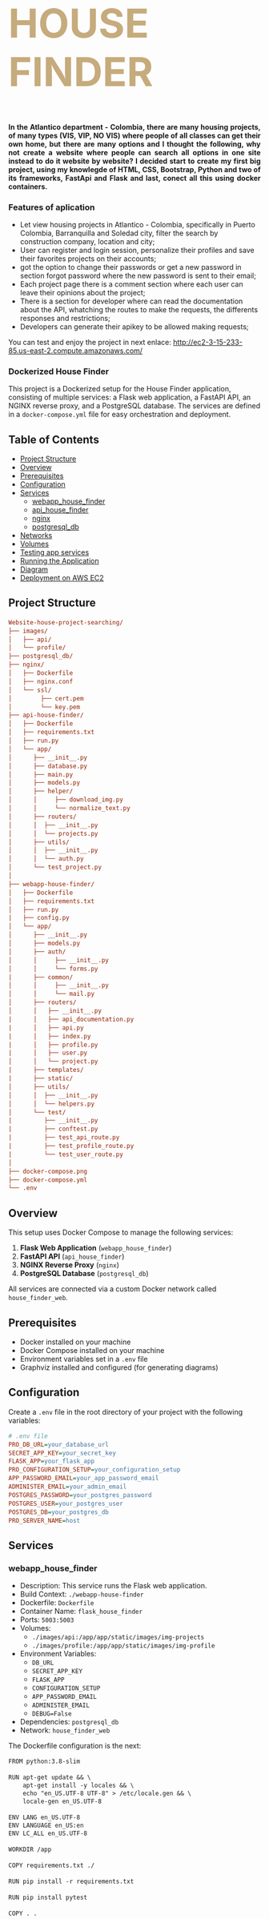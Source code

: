 <div class="row ">
	<div class="col ">
		<h1  style="color:#C6AB7C; font-size: 80px; font-weight:bold;">HOUSE FINDER</h1>
	</div>
</div>

<h4 align="justify">In the Atlantico department - Colombia, there are many housing projects, of many types (VIS, VIP, NO VIS) where people of all classes can get their own home, but there are many options and I thought the following, why not create a website where people can search all options in one site instead to do it website by website? I decided start to create my first big project, using my knowlegde of HTML, CSS, Bootstrap, Python and two of its frameworks, FastApi and Flask and last, conect all this using docker containers.</h4> 

### Features of aplication

- Let view housing projects in Atlantico - Colombia, specifically in Puerto Colombia, Barranquilla and Soledad city, filter the search by construction company, location and city;
- User can register and login session, personalize their profiles and save their favorites projects on their accounts;
- got the option to change their passwords or get a new password in section forgot password where the new password is sent to their email;
- Each project page there is a comment section where each user can leave their opinions about the project;
- There is a section for developer where can read the documentation about the API, whatching the routes to make the requests, the differents responses and restrictions;
- Developers can generate their apikey to be allowed making requests;

You can test and enjoy the project in next enlace: http://ec2-3-15-233-85.us-east-2.compute.amazonaws.com/

### Dockerized  House Finder

This project is a Dockerized setup for the House Finder application, consisting of multiple services: a Flask web application, a FastAPI API, an NGINX reverse proxy, and a PostgreSQL database. The services are defined in a `docker-compose.yml` file for easy orchestration and deployment.

## Table of Contents
- [Project Structure](#project-structure)
- [Overview](#overview)
- [Prerequisites](#prerequisites)
- [Configuration](#configuration)
- [Services](#services)
  - [webapp_house_finder](#webapp_house_finder)
  - [api_house_finder](#api_house_finder)
  - [nginx](#nginx)
  - [postgresql_db](#postgresql_db)
- [Networks](#networks)
- [Volumes](#volumes)
- [Testing app services](#testing-app-services)
- [Running the Application](#running-the-application)
- [Diagram](#diagram)
- [Deployment on AWS EC2](#deployment-on-aws-ec2)

## Project Structure
```ini
Website-house-project-searching/
├── images/
│   ├── api/
│   └── profile/
├── postgresql_db/
├── nginx/
│   ├── Dockerfile
│   ├── nginx.conf
│   └── ssl/
│        ├── cert.pem
│        └── key.pem
├── api-house-finder/
│   ├── Dockerfile
│   ├── requirements.txt
│   ├── run.py
│   └── app/
│      ├── __init__.py
│      ├── database.py
│      ├── main.py
│      ├── models.py
│      ├── helper/
│      │     ├── download_img.py
│      │     └── normalize_text.py
│      ├── routers/	
│      │  ├── __init__.py
│      │  └── projects.py
│      ├── utils/	
│      │  ├── __init__.py
│      │  └── auth.py
│      └── test_project.py
│
├── webapp-house-finder/
│   ├── Dockerfile
│   ├── requirements.txt
│   ├── run.py
|   ├── config.py
│   └── app/
│      ├── __init__.py
│      ├── models.py
│      ├── auth/
│      │     ├── __init__.py
│      │     └── forms.py
|      ├── common/
│      │     ├── __init__.py
│      │     └── mail.py
│      ├── routers/	
│      │   ├── __init__.py
|      │   ├── api_documentation.py
|      │   ├── api.py
|      │   ├── index.py
|      │   ├── profile.py
|      │   ├── user.py
│      │   └── project.py
|      ├── templates/
|      ├── static/
│      ├── utils/	
│      │  ├── __init__.py
│      │  └── helpers.py
│      └── test/
|         ├── __init__.py
|         ├── conftest.py
|         ├── test_api_route.py
|         ├── test_profile_route.py
|         └── test_user_route.py
│   
├── docker-compose.png  
├── docker-compose.yml
└── .env

```

## Overview

This setup uses Docker Compose to manage the following services:

1. **Flask Web Application** (`webapp_house_finder`)
2. **FastAPI API** (`api_house_finder`)
3. **NGINX Reverse Proxy** (`nginx`)
4. **PostgreSQL Database** (`postgresql_db`)

All services are connected via a custom Docker network called `house_finder_web`.

## Prerequisites

- Docker installed on your machine
- Docker Compose installed on your machine
- Environment variables set in a `.env` file
- Graphviz installed and configured (for generating diagrams)


## Configuration

Create a `.env` file in the root directory of your project with the following variables:

```ini
# .env file
PRO_DB_URL=your_database_url
SECRET_APP_KEY=your_secret_key
FLASK_APP=your_flask_app
PRO_CONFIGURATION_SETUP=your_configuration_setup
APP_PASSWORD_EMAIL=your_app_password_email
ADMINISTER_EMAIL=your_admin_email
POSTGRES_PASSWORD=your_postgres_password
POSTGRES_USER=your_postgres_user
POSTGRES_DB=your_postgres_db
PRO_SERVER_NAME=host
```
## Services
### webapp_house_finder

- Description: This service runs the Flask web application.
- Build Context: `./webapp-house-finder`
- Dockerfile: `Dockerfile`
- Container Name: `flask_house_finder`
- Ports: `5003:5003`
- Volumes:
     - `./images/api:/app/app/static/images/img-projects`
     - `./images/profile:/app/app/static/images/img-profile`
- Environment Variables:
     - `DB_URL`
     - `SECRET_APP_KEY`
     - `FLASK_APP`
     - `CONFIGURATION_SETUP`
     - `APP_PASSWORD_EMAIL`
     - `ADMINISTER_EMAIL`
     - `DEBUG=False`
- Dependencies: `postgresql_db`
- Network: `house_finder_web`

The Dockerfile configuration is the next:
```init
FROM python:3.8-slim

RUN apt-get update && \
    apt-get install -y locales && \
    echo "en_US.UTF-8 UTF-8" > /etc/locale.gen && \
    locale-gen en_US.UTF-8

ENV LANG en_US.UTF-8
ENV LANGUAGE en_US:en
ENV LC_ALL en_US.UTF-8

WORKDIR /app

COPY requirements.txt ./

RUN pip install -r requirements.txt

RUN pip install pytest

COPY . .

EXPOSE 5003

CMD ["gunicorn", "run:app", "-w", "4", "--bind", "0.0.0.0:5003"]
```
  
### api_house_finder
- Description: This service runs the FastAPI application.
- Build Context: `./api-house-finder`
- Dockerfile: `Dockerfile`
- Container Name: `fastapi_house_finder`
- Ports: `8000:8000`
- Volumes:
     - `./images/api:/app/app/static/images/img-projects`
- Environment Variables:
     - `DB_URL`
     - `SECRET_APP_KEY`
- Dependencies: `postgresql_db`
- Network: `house_finder_web`
The Dockerfile configuration is the next:
```init
FROM python:3.11-slim

WORKDIR /app

COPY requirements.txt .

RUN pip install -r requirements.txt

RUN pip install pytest

COPY . .

CMD ["uvicorn", "main:app", "--host", "0.0.0.0", "--port", "8000"]
```

### nginx
- Description: This service runs the NGINX reverse proxy.
- Build Context: `./nginx`
- Ports: `80:80`
- Dependencies: `webapp_house_finder`, `api_house_finder`
- Network: `house_finder_web`
The Dockerfile configuration is the next:

```init
FROM nginx:latest

COPY nginx.conf /etc/nginx/nginx.conf

EXPOSE 80
```

### postgresql_db
- Description: This service runs the PostgreSQL database.
- Image: `postgres:12`
- Container Name: `postgresql_db`
- Ports: `5432:5432`
- Environment Variables:
     - `POSTGRES_PASSWORD`
     - `POSTGRES_USER`
     - `POSTGRES_DB`
- Volumes:
     - `./postgresql_data:/var/lib/postgresql/data`
- Network:
     - `house_finder_web`

## Networks
- house_finder_web: A custom network for connecting all the services.

## Volumes
- postgresql-data: Stores PostgreSQL data.
- images: Stores images used by the applications.

## Testing app services
In same `.env` file in the root directory of your project with the following test variables:
```ini
# .env file
TEST_CONFIGURATION_SETUP=TEST_CONFIG_FLASKAPP
TEST_DB_URL=SQLITE_URL_TESTING
TEST_APIKEY=TEST_CREDENTIALS_APIKEY
TEST_TOKEN=TEST_CREDENTIALS_TOKENSECRET
```
Docker compose configuration we add the next:

```ini
  test_fastapi:
    build:
      context: ./api-house-finder
      dockerfile: Dockerfile
    command: ["pytest"]
    environment:
      - DB_URL=${TEST_DB_URL}
      - TEST_APIKEY=${TEST_APIKEY}
      - TEST_TOKEN=${TEST_TOKEN}
    depends_on:
      - postgresql_db
    env_file:
      - .env

  test_flask:
    build:
      context: ./webapp-house-finder
      dockerfile: Dockerfile
    command: ["pytest", "app/tests/"]
    environment:
      - TEST_CONFIGURATION_SETUP=${TEST_CONFIGURATION_SETUP}
    env_file:
      - .env

```

## Running the Application

1. Ensure Docker and Docker Compose are installed.

2. Create a .env file in the root directory with the necessary environment variables.

3. Run the following command to build and start all services:
   
   `docker-compose up --build`

4. Access the services:
  - Flask Web Application: http://localhost:5003
  - FastAPI API: http://localhost:8000
  - NGINX Reverse Proxy: http://localhost:80

5. To stop the services, run:

   `docker-compose down`

## Diagram
- Below is a visual representation of the Docker Compose setup:

![Docker Compose Diagram](docker-compose.png)

## Deployment on AWS EC2
### Prerequisites
- AWS Account
- EC2 instance (Free tier, Amazon Linux 2 AMI)
- GitHub repository with your project

### Steps
1. Update the package index on your EC2 instance:
  
  ```ini
  sudo yum update -y
  ```

2. Install Docker:

 ```ini
  sudo amazon-linux-extras install docker
  sudo service docker start
  sudo usermod -a -G docker ec2-user
  ```

3. Install Docker Compose:

 ```ini
  sudo curl -L "https://github.com/docker/compose/releases/download/1.29.2/docker-compose-$(uname -s)-$(uname -m)" -o /usr/local/bin/docker-compose
  sudo chmod +x /usr/local/bin/docker-compose
  docker-compose --version  # Verify installation
  ```

4. Ensure the Docker daemon is running and set to start on boot:

 ```ini
  sudo systemctl start docker
  sudo systemctl enable docker
  ```

5. Clone your GitHub repository:

 ```ini
  sudo yum install git -y
  sudo git clone https://github.com/kaacuna20/Website-house-project-searching-.git
  ```

6. Transfer your Docker Compose file and `.env` file to the EC2 instance.
  - You can use `scp` or any preferred method to transfer these files.

7. Generate a self-signed SSL certificate (if you do not have a domain name):
  ```ini
  sudo openssl req -x509 -nodes -newkey rsa:4096 -keyout key.pem -out cert.pem -days 365
  ```

8. Configure the nginx.conf with nano to enable HTTPS connection in port 443:
  ```ini
  cd /Website-house-project-searching-/nginx/
  sudo nano nginx.conf
```

```ini
  events { }

http {
        include /etc/nginx/mime.types;
    server {
        listen 80;
        server_name ${SERVER_NAME};

        location / {
            proxy_pass http://flask_house_finder:5003;
            proxy_set_header Host $host;
            proxy_set_header X-Real-IP $remote_addr;
            proxy_set_header X-Forwarded-For $proxy_add_x_forwarded_for;
            proxy_set_header X-Forwarded-Proto $scheme;
        }

        location /api/ {
            proxy_pass http://fastapi_house_finder:8000;
            proxy_set_header Host $host;
            proxy_set_header X-Real-IP $remote_addr;
            proxy_set_header X-Forwarded-For $proxy_add_x_forwarded_for;
            proxy_set_header X-Forwarded-Proto $scheme;
            proxy_set_header api_key $upstream_http_api_key;
        }

        location /docs {
            proxy_pass http://fastapi_house_finder:8000/docs;
            proxy_set_header Host $host;
            proxy_set_header X-Real-IP $remote_addr;
            proxy_set_header X-Forwarded-For $proxy_add_x_forwarded_for;
            proxy_set_header X-Forwarded-Proto $scheme;
        }

        location /openapi.json {
            proxy_pass http://fastapi_house_finder:8000/openapi.json;
            proxy_set_header Host $host;
            proxy_set_header X-Real-IP $remote_addr;
            proxy_set_header X-Forwarded-For $proxy_add_x_forwarded_for;
            proxy_set_header X-Forwarded-Proto $scheme;
        }
        location /redoc {
            proxy_pass http://fastapi_house_finder:8000/redoc;
            proxy_set_header Host $host;
            proxy_set_header X-Real-IP $remote_addr;
            proxy_set_header X-Forwarded-For $proxy_add_x_forwarded_for;
            proxy_set_header X-Forwarded-Proto $scheme;
        }
    }


        server{
                listen 443 ssl;
                server_name ${SERVER_NAME};

                ssl_certificate /etc/nginx/ssl/cert.pem;
                ssl_certificate_key /etc/nginx/ssl/key.pem;

                location / {
                        proxy_pass http://flask_house_finder:5003;
                        proxy_set_header Host $host;
                        proxy_set_header X-Real-IP $remote_addr;
                        proxy_set_header X-Forwarded-For $proxy_add_x_forwarded_for;
                        proxy_set_header X-Forwarded-Proto $scheme;
                      }

                location /api/ {
                        proxy_pass http://fastapi_house_finder:8000;
                        proxy_set_header Host $host;
                        proxy_set_header X-Real-IP $remote_addr;
                        proxy_set_header X-Forwarded-For $proxy_add_x_forwarded_for;
                        proxy_set_header X-Forwarded-Proto $scheme;
                        proxy_set_header api_key $upstream_http_api_key;                      
                        }

                location /openapi.json{
                        proxy_pass http://fastapi_house_finder:8000/openapi.json;
                        proxy_set_header Host $host;
                        proxy_set_header X-Real-IP $remote_addr;
                        proxy_set_header X-Forwarded-For $proxy_add_x_forwarded_for;
                        proxy_set_header X-Forwarded-Proto $scheme;
                        }

                location /redoc {
                        proxy_pass http://fastapi_house_finder:8000/redoc;
                        proxy_set_header Host $host;
                        proxy_set_header X-Real-IP $remote_addr;
                        proxy_set_header X-Forwarded-For $proxy_add_x_forwarded_for;
                        proxy_set_header X-Forwarded-Proto $scheme;
                      }

        }
}
  ```

9. Modify Dockerfile to copy the ssl certificates:
  ```ini
  sudo nano Dockerfile
```

```ini
  FROM nginx:latest

  RUN mkdir -p /etc/nginx/ssl

  COPY ./ssl/cert.pem /etc/nginx/ssl/cert.pem
  COPY ./ssl/key.pem /etc/nginx/ssl/key.pem


  RUN chmod 700 /etc/nginx/ssl/

  COPY nginx.conf /etc/nginx/nginx.conf

  EXPOSE 80 443
  ```

10. Navigate to your project directory and enable port 443 and volume of ssl certifications and nginx.conf:
  ```ini
  cd Website-house-project-searching-
  sudo nano docker-compose-yml
```

```ini
  version: "3.8"

  networks:
    house_finder_web:

  services:
            
    webapp_house_finder:
      container_name: flask_house_finder
      build:
        context: ./webapp-house-finder
        dockerfile: Dockerfile
      restart: always
      ports:
        - "5003:5003"
      volumes:
        - ./images/api:/app/app/static/images/img-projects
        - ./images/profile:/app/app/static/images/img-profile
      environment:
        - DB_URL=${PRO_DB_URL}
        - SECRET_APP_KEY=${SECRET_APP_KEY}
        - FLASK_APP=${FLASK_APP}
        - CONFIGURATION_SETUP=${PRO_CONFIGURATION_SETUP}
        - APP_PASSWORD_EMAIL=${APP_PASSWORD_EMAIL}
        - ADMINISTER_EMAIL=${ADMINISTER_EMAIL}
        - DEBUG=False
        - SERVER_NAME=${PRO_SERVER_NAME}
      depends_on:
        - postgresql_db
      env_file:
        - .env
      networks:
        - house_finder_web
    
    api_house_finder:
      container_name: fastapi_house_finder
      build:
        context: ./api-house-finder
        dockerfile: Dockerfile
      restart: always
      ports:
        - "8000:8000"
      volumes:
        - ./images/api:/app/app/static/images/img-projects
      environment:
        - DB_URL=${PRO_DB_URL}
        - SECRET_APP_KEY=${SECRET_APP_KEY}
      depends_on:
        - postgresql_db
      env_file:
        - .env
      networks:
        - house_finder_web

    nginx:
      build:
        context: ./nginx
      restart: always
      ports:
        - "80:80"
        - "443:443"
      volumes:
        - ./nginx/nginx.conf:/etc/nginx/nginx.conf:ro
        - ./nginx/ssl/cert.pem:/etc/nginx/ssl/cert.pem
        - ./nginx/ssl/key.pem:/etc/nginx/ssl/key.pem   
      depends_on:
        - webapp_house_finder
        - api_house_finder
      environment:
        - SERVER_NAME=${PRO_SERVER_NAME}
      networks:
        - house_finder_web


    postgresql_db:
      container_name: postgresql_db
      image: postgres:12
      restart: always
      ports:
        - "5432:5432"
      environment:
        - POSTGRES_PASSWORD=${POSTGRES_PASSWORD}
        - POSTGRES_USER=${POSTGRES_USER}
        - POSTGRES_DB=${POSTGRES_DB}
      volumes:
        - ./postgresql_data:/var/lib/postgresql/data 
      env_file:
        - .env
      networks:
        - house_finder_web

  volumes:
    postgresql-data:
    images:
  ```

11. Modify `.env` :
   - To change environment variable `PRO_SERVER_NAME`, if you don't have domain, use the `Public IPv4 DNS` or `Public IPv4 address` EC2 instance.

11. Run Docker Compose to start your application:
  ```ini
  sudo docker-compose up -d --build
  ```

### Verifying the Deployment
1. Check if the Docker containers are running:
  ```ini
   sudo docker ps
  ```

2. Access your application:
  - Open your browser and navigate to your EC2 instance's public IP address.

### Notes
  - Ensure your EC2 instance security groups allow traffic on the necessary ports (e.g., 80 and 443 for HTTP and HTTPS).

  - For a production environment, consider using a proper SSL certificate from a trusted Certificate Authority.

